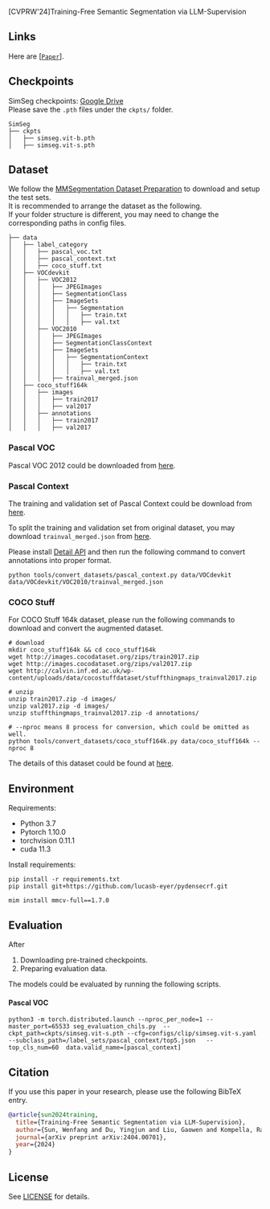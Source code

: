 [CVPRW'24]Training-Free Semantic Segmentation via LLM-Supervision


## Links
Here are [[`Paper`](https://arxiv.org/abs/2404.00701)].


## Checkpoints
SimSeg checkpoints: [Google Drive](https://drive.google.com/drive/folders/1p2hO6LK1usO3q-S8ZtCK8jLaT941WPNW?usp=sharing)  
Please save the `.pth` files under the `ckpts/` folder.

```none
SimSeg
├── ckpts
│   ├── simseg.vit-b.pth
│   ├── simseg.vit-s.pth
```


## Dataset

We follow the [MMSegmentation Dataset Preparation](https://github.com/open-mmlab/mmsegmentation/blob/master/docs/en/dataset_prepare.md) to download and setup the test sets.     
It is recommended to arrange the dataset as the following.  
If your folder structure is different, you may need to change the corresponding paths in config files.

```none
├── data
│   ├── label_category
│   │   ├── pascal_voc.txt
│   │   ├── pascal_context.txt
│   │   ├── coco_stuff.txt
│   ├── VOCdevkit
│   │   ├── VOC2012
│   │   │   ├── JPEGImages
│   │   │   ├── SegmentationClass
│   │   │   ├── ImageSets
│   │   │   │   ├── Segmentation
│   │   │   │   │   ├── train.txt
│   │   │   │   │   ├── val.txt
│   │   ├── VOC2010
│   │   │   ├── JPEGImages
│   │   │   ├── SegmentationClassContext
│   │   │   ├── ImageSets
│   │   │   │   ├── SegmentationContext
│   │   │   │   │   ├── train.txt
│   │   │   │   │   ├── val.txt
│   │   │   ├── trainval_merged.json
│   ├── coco_stuff164k
│   │   ├── images
│   │   │   ├── train2017
│   │   │   ├── val2017
│   │   ├── annotations
│   │   │   ├── train2017
│   │   │   ├── val2017
```


### Pascal VOC

Pascal VOC 2012 could be downloaded from [here](http://host.robots.ox.ac.uk/pascal/VOC/voc2012/VOCtrainval_11-May-2012.tar).


### Pascal Context

The training and validation set of Pascal Context could be download from [here](http://host.robots.ox.ac.uk/pascal/VOC/voc2010/VOCtrainval_03-May-2010.tar). 

To split the training and validation set from original dataset, you may download `trainval_merged.json` from [here](https://codalabuser.blob.core.windows.net/public/trainval_merged.json).

Please install [Detail API](https://github.com/zhanghang1989/detail-api) and then run the following command to convert annotations into proper format.

```shell
python tools/convert_datasets/pascal_context.py data/VOCdevkit data/VOCdevkit/VOC2010/trainval_merged.json
```


### COCO Stuff

For COCO Stuff 164k dataset, please run the following commands to download and convert the augmented dataset.

```shell
# download
mkdir coco_stuff164k && cd coco_stuff164k
wget http://images.cocodataset.org/zips/train2017.zip
wget http://images.cocodataset.org/zips/val2017.zip
wget http://calvin.inf.ed.ac.uk/wp-content/uploads/data/cocostuffdataset/stuffthingmaps_trainval2017.zip

# unzip
unzip train2017.zip -d images/
unzip val2017.zip -d images/
unzip stuffthingmaps_trainval2017.zip -d annotations/

# --nproc means 8 process for conversion, which could be omitted as well.
python tools/convert_datasets/coco_stuff164k.py data/coco_stuff164k --nproc 8
```

The details of this dataset could be found at [here](https://github.com/nightrome/cocostuff#downloads).


## Environment
Requirements:
- Python 3.7
- Pytorch 1.10.0
- torchvision 0.11.1
- cuda 11.3
  
Install requirements:
```shell
pip install -r requirements.txt
pip install git+https://github.com/lucasb-eyer/pydensecrf.git

mim install mmcv-full==1.7.0
```


## Evaluation
After
1. Downloading pre-trained checkpoints.
2. Preparing evaluation data.   

The models could be evaluated by running the following scripts.   

#### Pascal VOC
```shell
python3 -m torch.distributed.launch --nproc_per_node=1 --master_port=65533 seg_evaluation_chils.py  --ckpt_path=ckpts/simseg.vit-s.pth --cfg=configs/clip/simseg.vit-s.yaml  --subclass_path=/label_sets/pascal_context/top5.json   --top_cls_num=60  data.valid_name=[pascal_context]
```


## Citation
If you use this paper in your research, please use the following BibTeX entry.

```BibTeX
@article{sun2024training,
  title={Training-Free Semantic Segmentation via LLM-Supervision},
  author={Sun, Wenfang and Du, Yingjun and Liu, Gaowen and Kompella, Ramana and Snoek, Cees GM},
  journal={arXiv preprint arXiv:2404.00701},
  year={2024}
}
```

## License
See [LICENSE](LICENSE) for details.
